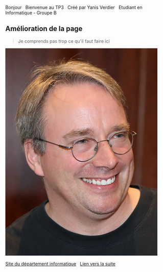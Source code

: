 Bonjour &nbsp;
Bienvenue au TP3 &nbsp;
Créé par Yanis Verdier &nbsp;
Etudiant en Informatique - Groupe B &nbsp;

## Amélioration de la page
> Je comprends pas trop ce qu'il faut faire ici

![Image de Mr. Linus](./images/linus.jpeg)

[Site du département informatique](https://diw.iut.univ-lehavre.fr/pedago/index.xml) &nbsp;
[Lien vers la suite](./page.md)



